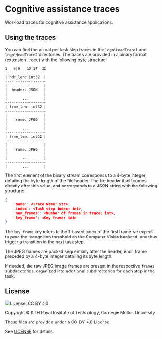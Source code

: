 # Cognitive assistance traces

Workload traces for cognitive assistance applications.

## Using the traces

You can find the actual per task step traces in the ```lego\HeadTrace1``` and ```lego\HeadTrace2``` directories.
The traces are provided in a binary format (extension .trace) with the following byte structure:

```
1   8|9   16|17  32
-------------------
| hdr_len: int32  |
-------------------
|                 |
|  header: JSON   |
|                 |
|       ...       |
-------------------
| frme_len: int32 |
-------------------
|                 |
|   frame: JPEG   |
|                 |
|       ...       |
-------------------
| frme_len: int32 |
-------------------
|                 |
|   frame: JPEG   |
|                 |
|       ...       |
-------------------
|       ...       |
```

The first element of the binary stream corresponds to a 4-byte integer detailing the byte length of the file header.
The file header itself comes directly after this value, and corresponds to a JSON string with the following structure:

```json
{
    'name': <Trace Name: str>,
    'index': <Task step index: int>,
    'num_frames': <Number of frames in trace: int>,
    'key_frame': <Key frame: int>
}
```

The ```key_frame``` key refers to the 1-based index of the first frame we expect to pass the recognition threshold on the Computer Vision backend, and thus trigger a transition to the next task step.

The JPEG frames are packed sequentially after the header, each frame preceded by a 4-byte integer detailing its byte length.

If needed, the raw JPEG image frames are present in the respective ```frames``` subdirectories, organized into additional subdirectories for each step in the task.

## License

[![License: CC BY 4.0](https://img.shields.io/badge/License-CC%20BY%204.0-lightgrey.svg)](https://creativecommons.org/licenses/by/4.0/)

Copyright © KTH Royal Institute of Technology, Carnegie Mellon University

These files are provided under a CC-BY-4.0 License.

See [LICENSE](LICENSE) for details.
